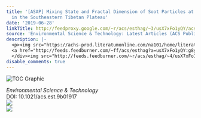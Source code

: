 ```yaml
---
title: '[ASAP] Mixing State and Fractal Dimension of Soot Particles at a Remote Site
  in the Southeastern Tibetan Plateau'
date: '2019-06-28'
linkTitle: http://feedproxy.google.com/~r/acs/esthag/~3/usX7xFo1yQY/acs.est.9b01917
source: 'Environmental Science & Technology: Latest Articles (ACS Publications)'
description: |-
  <p><img src="https://achs-prod.literatumonline.com/na101/home/literatum/publisher/achs/journals/content/esthag/0/esthag.ahead-of-print/acs.est.9b01917/20190628/images/medium/es-2019-01917s_0004.gif" alt="TOC Graphic"/></p><div><cite>Environmental Science & Technology</cite></div><div>DOI: 10.1021/acs.est.9b01917</div><div class="feedflare">
  <a href="http://feeds.feedburner.com/~ff/acs/esthag?a=usX7xFo1yQY:g8yqcpafdD8:yIl2AUoC8zA"><img src="http://feeds.feedburner.com/~ff/acs/esthag?d=yIl2AUoC8zA" border="0"></img></a>
  </div><img src="http://feeds.feedburner.com/~r/acs/esthag/~4/usX7xFo1yQY" ...
disable_comments: true
---
```

<p><img src="https://achs-prod.literatumonline.com/na101/home/literatum/publisher/achs/journals/content/esthag/0/esthag.ahead-of-print/acs.est.9b01917/20190628/images/medium/es-2019-01917s_0004.gif" alt="TOC Graphic"/></p><div><cite>Environmental Science & Technology</cite></div><div>DOI: 10.1021/acs.est.9b01917</div><div class="feedflare">
<a href="http://feeds.feedburner.com/~ff/acs/esthag?a=usX7xFo1yQY:g8yqcpafdD8:yIl2AUoC8zA"><img src="http://feeds.feedburner.com/~ff/acs/esthag?d=yIl2AUoC8zA" border="0"></img></a>
</div><img src="http://feeds.feedburner.com/~r/acs/esthag/~4/usX7xFo1yQY" ...